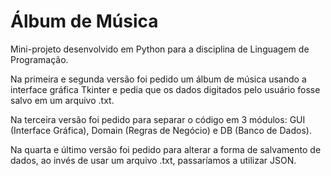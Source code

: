 # Álbum de Música

Mini-projeto desenvolvido em Python para a disciplina de Linguagem de Programação.

Na primeira e segunda versão foi pedido um álbum de música usando a interface gráfica Tkinter e pedia que os dados digitados pelo usuário fosse salvo em um arquivo .txt.

Na terceira versão foi pedido para separar o código em 3 módulos: GUI (Interface Gráfica), Domain (Regras de Negócio) e DB (Banco de Dados).

Na quarta e último versão foi pedido para alterar a forma de salvamento de dados, ao invés de usar um arquivo .txt, passaríamos a utilizar JSON. 